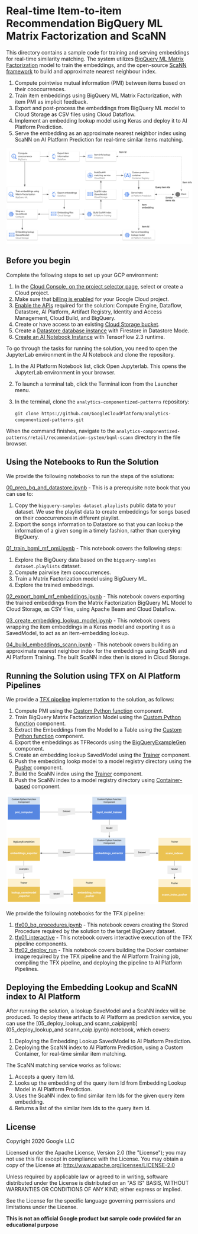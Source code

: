 # Real-time Item-to-item Recommendation BigQuery ML Matrix Factorization and ScaNN

This directory contains a sample code for training and serving embeddings 
for real-time similarity matching. The system utilizes [BigQuery ML Matrix Factorization](https://cloud.google.com/bigquery-ml/docs/reference/standard-sql/bigqueryml-syntax-create-matrix-factorization)
model to train the embeddings, and the open-source [ScaNN framework](https://ai.googleblog.com/2020/07/announcing-scann-efficient-vector.html) to build and
approximate nearest neighbour index.

1. Compute pointwise mutual information (PMI) between items based on their cooccurrences.
2. Train item embeddings using BigQuery ML Matrix Factorization, with item PMI as implicit feedback.
3. Export and post-process the embeddings from BigQuery ML model to Cloud Storage as CSV files using Cloud Dataflow.
4. Implement an embedding lookup model using Keras and deploy it to AI Platform Prediction.
5. Serve the embedding as an approximate nearest neighbor index using ScaNN on AI Platform Prediction for real-time similar items matching.

![Workflow](figures/diagram.png)


## Before you begin

Complete the following steps to set up your GCP environment:

1. In the [Cloud Console, on the project selector page](https://console.cloud.google.com/projectselector2/home/dashboard), select or create a Cloud project.
2. Make sure that [billing is enabled](https://cloud.google.com/billing/docs/how-to/modify-project) for your Google Cloud project. 
3. [Enable the APIs](https://console.cloud.google.com/apis/library)
 required for the solution: Compute Engine, Dataflow, Datastore, AI Platform, Artifact Registry, Identity and Access Management, Cloud Build, and BigQuery.
4. Create or have access to an existing [Cloud Storage bucket](https://cloud.google.com/storage/docs/creating-buckets).
5. Create a [Datastore database instance](https://cloud.google.com/datastore/docs/quickstart)  with Firestore in Datastore Mode.
6. [Create an AI Notebook Instance](https://cloud.google.com/ai-platform/notebooks/docs/create-new)  with TensorFlow 2.3 runtime.


To go through the tasks for running the solution, you need to open the JupyterLab environment in the AI Notebook and clone the repository.

1. In the AI Platform Notebook list, click Open Jupyterlab. This opens the JupyterLab environment in your browser.

2. To launch a terminal tab, click the Terminal icon from the Launcher menu.

3. In the terminal, clone the `analytics-componentized-patterns` repository:

    ```git clone https://github.com/GoogleCloudPlatform/analytics-componentized-patterns.git```

When the command finishes, navigate to the `analytics-componentized-patterns/retail/recommendation-system/bqml-scann` directory in the file browser.


## Using the Notebooks to Run the Solution

We provide the following notebooks to run the steps of the solutions:

[00_prep_bq_and_datastore.ipynb](00_prep_bq_and_datastore.ipynb) - 
This is a prerequisite note book that you can use to:
 1. Copy the `bigquery-samples dataset.playlists` public data to your dataset.
 We use the playlist data to create embeddings for songs based on their cooccurrences
 in different playlist.
 2. Export the songs information to Datastore so that you can lookup the information
  of a given song in a timely fashion, rather than querying BigQuery.
  
[01_train_bqml_mf_pmi.ipynb](01_train_bqml_mf_pmi.ipynb) - This notebook covers
 the following steps: 
1. Explore the BigQuery data based on the `bigquery-samples dataset.playlists` dataset.
2. Compute pairwise item cooccurrences. 
3. Train a Matrix Factorization model using BigQuery ML.
4. Explore the trained embeddings.
 
[02_export_bqml_mf_embeddings.ipynb](02_export_bqml_mf_embeddings.ipynb) - 
This notebook covers exporting the trained embeddings from the Matrix Factorization BigQuery ML Model to Cloud Storage,
as CSV files, using Apache Beam and Cloud Dataflow.

[03_create_embedding_lookup_model.ipynb](03_create_embedding_lookup_model.ipynb) - 
This notebook covers wrapping the item embeddings in a Keras model and exporting it
as a SavedModel, to act as an item-embedding lookup.

[04_build_embeddings_scann.ipynb](04_build_embeddings_scann.ipynb) - 
This notebook covers building an approximate nearest neighbor index for the embeddings 
using ScaNN and AI Platform Training. The built ScaNN index then is stored in Cloud Storage.

## Running the Solution using TFX on AI Platform Pipelines

We provide a [TFX pipeline](tfx_pipeline) implementation to the solution, as follows:
1. Compute PMI using the [Custom Python function](https://www.tensorflow.org/tfx/guide/custom_function_component) component.
2. Train BigQuery Matrix Factorization Model using the [Custom Python function](https://www.tensorflow.org/tfx/guide/custom_function_component) component.
3. Extract the Embeddings from the Model to a Table using the [Custom Python function](https://www.tensorflow.org/tfx/guide/custom_function_component) component.
4. Export the embeddings as TFRecords using the [BigQueryExampleGen](https://www.tensorflow.org/tfx/api_docs/python/tfx/extensions/google_cloud_big_query/example_gen/component/BigQueryExampleGen) component.
5. Create an embedding lookup SavedModel using the [Trainer](https://www.tensorflow.org/tfx/api_docs/python/tfx/components/Trainer) component.
6. Push the embedding lookp model to a model registry directory using the [Pusher](https://www.tensorflow.org/tfx/guide/pusher) component.
7. Build the ScaNN index using the [Trainer](https://www.tensorflow.org/tfx/api_docs/python/tfx/components/Trainer) component.
8. Push the ScaNN index to a model registry directory using [Container-based](https://www.tensorflow.org/tfx/guide/container_component) component.

![tfx](figures/tfx.png)

We provide the following notebooks for the TFX pipeline:
1. [tfx00_bq_procedures.ipynb](tfx00_bq_procedures.ipynb) - This notebook covers creating the 
Stored Procedure required by the solution to the target BigQuery dataset.
2. [tfx01_interactive](tfx01_interactive.ipynb) - This notebook covers interactive execution of the 
TFX pipeline components.
3. [tfx02_deploy_run](tfx02_deploy_run.ipynb) - This notebook covers building the Docker container image required by
the TFX pipeline and the AI Platform Training job, compiling the TFX pipeline, and deploying the pipeline to 
AI Platform Pipelines.

## Deploying the Embedding Lookup and ScaNN index to AI Platform

After running the solution, a lookup SaveModel and a ScaNN index will be produced.
To deploy these artifacts to AI Platform as prediction service, you can use the
[05_deploy_lookup_and scann_caipipynb](05_deploy_lookup_and scann_caip.ipynb) notebook, which covers:
1. Deploying the Embedding Lookup SavedModel to AI Platform Prediction. 
2. Deploying the ScaNN index to AI Platform Prediction, using a Custom Container, for real-time similar item matching. 

The ScaNN matching service works as follows:
1. Accepts a query item Id.
2. Looks up the embedding of the query item Id from Embedding Lookup Model in AI Platform Prediction.
3. Uses the ScaNN index to find similar item Ids for the given query item embedding.
4. Returns a list of the similar item Ids to the query item Id.


## License

Copyright 2020 Google LLC

Licensed under the Apache License, Version 2.0 (the "License");
you may not use this file except in compliance with the License. You may obtain a copy of the License at: http://www.apache.org/licenses/LICENSE-2.0

Unless required by applicable law or agreed to in writing, software distributed under the License is distributed on an "AS IS" BASIS, WITHOUT WARRANTIES OR CONDITIONS OF ANY KIND, either express or implied. 

See the License for the specific language governing permissions and limitations under the License.

**This is not an official Google product but sample code provided for an educational purpose**

